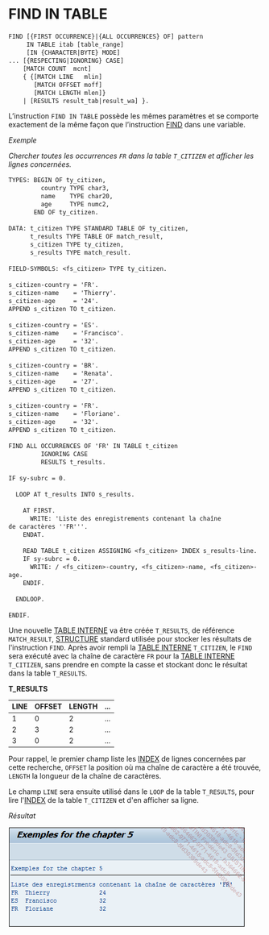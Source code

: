 # **FIND IN TABLE**

```JS
FIND [{FIRST OCCURRENCE}|{ALL OCCURRENCES} OF] pattern
     IN TABLE itab [table_range]
     [IN {CHARACTER|BYTE} MODE]
... [{RESPECTING|IGNORING} CASE]
    [MATCH COUNT  mcnt]
    { {[MATCH LINE   mlin]
       [MATCH OFFSET moff]
       [MATCH LENGTH mlen]}
    | [RESULTS result_tab|result_wa] }.
```

L’instruction `FIND IN TABLE` possède les mêmes paramètres et se comporte exactement de la même façon que l’instruction [FIND](../../04_Variables/07_Find.md) dans une variable.

_Exemple_

_Chercher toutes les occurrences `FR` dans la table `T_CITIZEN` et afficher les lignes concernées._

```JS
TYPES: BEGIN OF ty_citizen,
         country TYPE char3,
         name    TYPE char20,
         age     TYPE numc2,
       END OF ty_citizen.

DATA: t_citizen TYPE STANDARD TABLE OF ty_citizen,
      t_results TYPE TABLE OF match_result,
      s_citizen TYPE ty_citizen,
      s_results TYPE match_result.

FIELD-SYMBOLS: <fs_citizen> TYPE ty_citizen.

s_citizen-country = 'FR'.
s_citizen-name    = 'Thierry'.
s_citizen-age     = '24'.
APPEND s_citizen TO t_citizen.

s_citizen-country = 'ES'.
s_citizen-name    = 'Francisco'.
s_citizen-age     = '32'.
APPEND s_citizen TO t_citizen.

s_citizen-country = 'BR'.
s_citizen-name    = 'Renata'.
s_citizen-age     = '27'.
APPEND s_citizen TO t_citizen.

s_citizen-country = 'FR'.
s_citizen-name    = 'Floriane'.
s_citizen-age     = '32'.
APPEND s_citizen TO t_citizen.

FIND ALL OCCURRENCES OF 'FR' IN TABLE t_citizen
         IGNORING CASE
         RESULTS t_results.

IF sy-subrc = 0.

  LOOP AT t_results INTO s_results.

    AT FIRST.
      WRITE: 'Liste des enregistrements contenant la chaîne
de caractères ''FR'''.
    ENDAT.

    READ TABLE t_citizen ASSIGNING <fs_citizen> INDEX s_results-line.
    IF sy-subrc = 0.
      WRITE: / <fs_citizen>-country, <fs_citizen>-name, <fs_citizen>-age.
    ENDIF.

  ENDLOOP.

ENDIF.
```

Une nouvelle [TABLE INTERNE](../../10_Tables_Internes/01_Tables_Internes.md) va être créée `T_RESULTS`, de référence `MATCH_RESULT`, [STRUCTURE](../../10_Tables_Internes/01_Tables_Internes.md) standard utilisée pour stocker les résultats de l'instruction `FIND`. Après avoir rempli la [TABLE INTERNE](../../10_Tables_Internes/01_Tables_Internes.md) `T_CITIZEN`, le `FIND` sera exécuté avec la chaîne de caractère `FR` pour la [TABLE INTERNE](../../10_Tables_Internes/01_Tables_Internes.md) `T_CITIZEN`, sans prendre en compte la casse et stockant donc le résultat dans la table `T_RESULTS`.

**T_RESULTS**

| **LINE** | **OFFSET** | **LENGTH** | **...** |
| -------- | ---------- | ---------- | ------- |
| 1        | 0          | 2          | ...     |
| 2        | 3          | 2          | ...     |
| 3        | 0          | 2          | ...     |

Pour rappel, le premier champ liste les [INDEX](../../12_Instructions_dbtab/06_Index/01_Index.md) de lignes concernées par cette recherche, `OFFSET` la position où ma chaîne de caractère a été trouvée, `LENGTH` la longueur de la chaîne de caractères.

Le champ `LINE` sera ensuite utilisé dans le `LOOP` de la table `T_RESULTS`, pour lire l'[INDEX](../../12_Instructions_dbtab/06_Index/01_Index.md) de la table `T_CITIZEN` et d'en afficher sa ligne.

_Résultat_

![](../../ressources/11_10_01_01.png)
